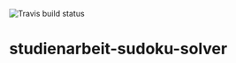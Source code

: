 ![Travis build status](https://travis-ci.org/ob-fun-ws17/studienarbeit-mp3-formatter.svg?branch=master)

# studienarbeit-sudoku-solver

